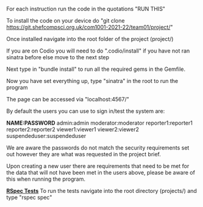 For each instruction run the code in the quotations "RUN THIS"

To install the code on your device do
"git clone https://git.shefcompsci.org.uk/com1001-2021-22/team01/project/"

Once installed navigate into the root folder of the project (project/)

If you are on Codio you will need to do ".codio/install" if you have not ran sinatra before else move to the next step

Next type in "bundle install" to run all the required gems in the Gemfile.

Now you have set everything up, type "sinatra" in the root to run the program

The page can be accessed via "localhost:4567/"

By default the users you can use to sign in/test the system are:

<b>NAME:PASSWORD</b>
admin:admin
moderator:moderator
reporter1:reporter1
reporter2:reporter2
viewer1:viewer1
viewer2:viewer2
suspendeduser:suspendeduser

We are aware the passwords do not match the security requirements set out however they are what was requested in the project brief.

Upon creating a new user there are requirements that need to be met for the data that will not have been met in the users above, please be aware of this when running the program.


<b><u>RSpec Tests</u></b>
To run the tests navigate into the root directory (projects/) and type "rspec spec"
